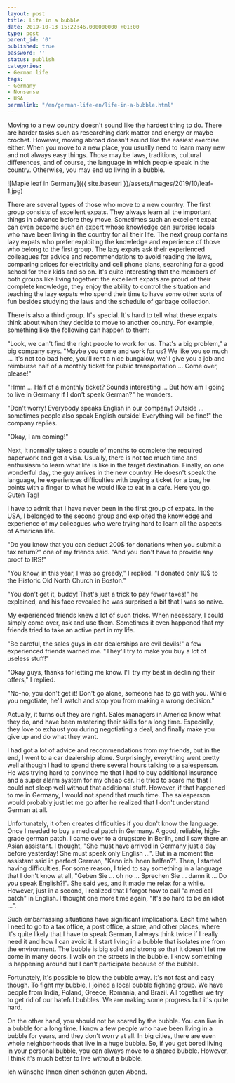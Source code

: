 ```yaml
---
layout: post
title: Life in a bubble
date: 2019-10-13 15:22:46.000000000 +01:00
type: post
parent_id: '0'
published: true
password: ''
status: publish
categories:
- German life
tags:
- Germany
- Nonsense
- USA
permalink: "/en/german-life-en/life-in-a-bubble.html"
---
```

Moving to a new country doesn't sound like the hardest thing to do. There are harder tasks such as researching dark matter and energy or maybe crochet. However, moving abroad doesn't sound like the easiest exercise either. When you move to a new place, you usually need to learn many new and not always easy things. Those may be laws, traditions, cultural differences, and of course, the language in which people speak in the country. Otherwise, you may end up living in a bubble.

![Maple leaf in Germany]({{ site.baseurl }}/assets/images/2019/10/leaf-1.jpg)

  
  


There are several types of those who move to a new country. The first group consists of excellent expats. They always learn all the important things in advance before they move. Sometimes such an excellent expat can even become such an expert whose knowledge can surprise locals who have been living in the country for all their life. The next group contains lazy expats who prefer exploiting the knowledge and experience of those who belong to the first group. The lazy expats ask their experienced colleagues for advice and recommendations to avoid reading the laws, comparing prices for electricity and cell phone plans, searching for a good school for their kids and so on. It's quite interesting that the members of both groups like living together: the excellent expats are proud of their complete knowledge, they enjoy the ability to control the situation and teaching the lazy expats who spend their time to have some other sorts of fun besides studying the laws and the schedule of garbage collection.

There is also a third group. It's special. It's hard to tell what these expats think about when they decide to move to another country. For example, something like the following can happen to them:

"Look, we can't find the right people to work for us. That's a big problem," a big company says. "Maybe you come and work for us? We like you so much ... It's not too bad here, you'll rent a nice bungalow, we'll give you a job and reimburse half of a monthly ticket for public transportation ... Come over, please!"

"Hmm ... Half of a monthly ticket? Sounds interesting ... But how am I going to live in Germany if I don't speak German?" he wonders.

"Don't worry! Everybody speaks English in our company! Outside ... sometimes people also speak English outside! Everything will be fine!" the company replies.

"Okay, I am coming!"

Next, it normally takes a couple of months to complete the required paperwork and get a visa. Usually, there is not too much time and enthusiasm to learn what life is like in the target destination. Finally, on one wonderful day, the guy arrives in the new country. He doesn't speak the language, he experiences difficulties with buying a ticket for a bus, he points with a finger to what he would like to eat in a cafe. Here you go. Guten Tag!

I have to admit that I have never been in the first group of expats. In the USA, I belonged to the second group and exploited the knowledge and experience of my colleagues who were trying hard to learn all the aspects of American life.

"Do you know that you can deduct 200$ for donations when you submit a tax return?" one of my friends said. "And you don't have to provide any proof to IRS!"

"You know, in this year, I was so greedy," I replied. "I donated only 10$ to the Historic Old North Church in Boston."

"You don't get it, buddy! That's just a trick to pay fewer taxes!" he explained, and his face revealed he was surprised a bit that I was so naive.

My experienced friends knew a lot of such tricks. When necessary, I could simply come over, ask and use them. Sometimes it even happened that my friends tried to take an active part in my life.

"Be careful, the sales guys in car dealerships are evil devils!" a few experienced friends warned me. "They'll try to make you buy a lot of useless stuff!"

"Okay guys, thanks for letting me know. I'll try my best in declining their offers," I replied.

"No-no, you don't get it! Don't go alone, someone has to go with you. While you negotiate, he'll watch and stop you from making a wrong decision."

Actually, it turns out they are right. Sales managers in America know what they do, and have been mastering their skills for a long time. Especially, they love to exhaust you during negotiating a deal, and finally make you give up and do what they want.

I had got a lot of advice and recommendations from my friends, but in the end, I went to a car dealership alone. Surprisingly, everything went pretty well although I had to spend there several hours talking to a salesperson. He was trying hard to convince me that I had to buy additional insurance and a super alarm system for my cheap car. He tried to scare me that I could not sleep well without that additional stuff. However, if that happened to me in Germany, I would not spend that much time. The salesperson would probably just let me go after he realized that I don't understand German at all.

Unfortunately, it often creates difficulties if you don't know the language. Once I needed to buy a medical patch in Germany. A good, reliable, high-grade german patch. I came over to a drugstore in Berlin, and I saw there an Asian assistant. I thought, "She must have arrived in Germany just a day before yesterday! She must speak only English ...". But in a moment the assistant said in perfect German, "Kann ich Ihnen helfen?". Then, I started having difficulties. For some reason, I tried to say something in a language that I don't know at all, "Geben Sie ... oh no ... Sprechen Sie ... damn it ... Do you speak English?!". She said yes, and it made me relax for a while. However, just in a second, I realized that I forgot how to call "a medical patch" in English. I thought one more time again, "It's so hard to be an idiot ...".

Such embarrassing situations have significant implications. Each time when I need to go to a tax office, a post office, a store, and other places, where it's quite likely that I have to speak German, I always think twice if I really need it and how I can avoid it. I start living in a bubble that isolates me from the environment. The bubble is big solid and strong so that it doesn't let me come in many doors. I walk on the streets in the bubble. I know something is happening around but I can't participate because of the bubble.

Fortunately, it's possible to blow the bubble away. It's not fast and easy though. To fight my bubble, I joined a local bubble fighting group. We have people from India, Poland, Greece, Romania, and Brazil. All together we try to get rid of our hateful bubbles. We are making some progress but it's quite hard.

On the other hand, you should not be scared by the bubble. You can live in a bubble for a long time. I know a few people who have been living in a bubble for years, and they don't worry at all. In big cities, there are even whole neighborhoods that live in a huge bubble. So, if you get bored living in your personal bubble, you can always move to a shared bubble. However, I think it's much better to live without a bubble.

Ich wünsche Ihnen einen schönen guten Abend.

